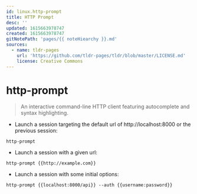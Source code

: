 ```yaml
---
id: linux.http-prompt
title: HTTP Prompt
desc: ''
updated: 1615663978747
created: 1615663978747
gitNotePath: 'pages/{{ noteHiearchy }}.md'
sources:
  - name: tldr-pages
    url: 'https://github.com/tldr-pages/tldr/blob/master/LICENSE.md'
    license: Creative Commons
---
```

# http-prompt

> An interactive command-line HTTP client featuring autocomplete and syntax highlighting.

- Launch a session targeting the default url of http&#x3A;//localhost:8000 or the previous session:

`http-prompt`

- Launch a session with a given url:

`http-prompt {{http://example.com}}`

- Launch a session with some initial options:

`http-prompt {{localhost:8000/api}} --auth {{username:password}}`


